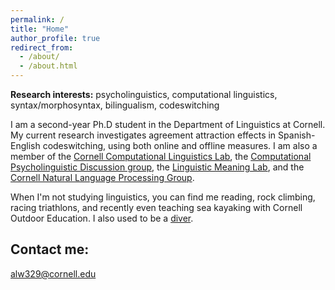 ```yaml
---
permalink: /
title: "Home"
author_profile: true
redirect_from: 
  - /about/
  - /about.html
---
```


<b>Research interests:</b> psycholinguistics, computational linguistics, syntax/morphosyntax, bilingualism, codeswitching

I am a second-year Ph.D student in the Department of Linguistics at Cornell. My current research investigates agreement attraction effects in Spanish-English codeswitching, using both online and offline measures. I am also a member of the <a target="_blank" rel="noopener" href="https://conf.ling.cornell.edu/compling/">Cornell Computational Linguistics Lab</a>, the <a target="_blank" rel="noopener" href="https://c-psyd.github.io/">Computational Psycholinguistic Discussion group</a>, the <a target="_blank" rel="noopener" href="https://lime-lab-cornell.github.io/">Linguistic Meaning Lab</a>, and the <a target="_blank" rel="noopner" href="https://nlp.cornell.edu/">Cornell Natural Language Processing Group</a>.

When I'm not studying linguistics, you can find me reading, rock climbing, racing triathlons, and recently even teaching sea kayaking with Cornell Outdoor Education. I also used to be a <a target="_blank" rel="noopener" href="https://secure.meetcontrol.com/divemeets/system/profile.php?number=24901">diver</a>.


## Contact me:

[alw329@cornell.edu](mailto:alw329@cornell.edu)
